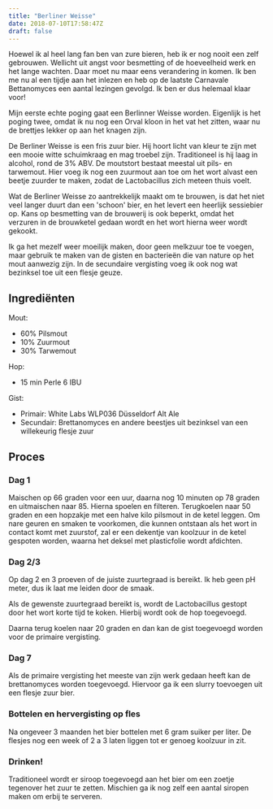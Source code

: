 ```yaml
---
title: "Berliner Weisse"
date: 2018-07-10T17:58:47Z
draft: false
---
```


Hoewel ik al heel lang fan ben van zure bieren, heb ik er nog nooit een zelf
gebrouwen. Wellicht uit angst voor besmetting of de hoeveelheid werk en het
lange wachten. Daar moet nu maar eens verandering in komen. Ik ben me nu al
een tijdje aan het inlezen en heb op de laatste Carnavale Bettanomyces een
aantal lezingen gevolgd. Ik ben er dus helemaal klaar voor!

<!--more-->

Mijn eerste echte poging gaat een Berlinner Weisse worden. Eigenlijk is het
poging twee, omdat ik nu nog een Orval kloon in het vat het zitten, waar nu
de brettjes lekker op aan het knagen zijn.

De Berliner Weisse is een fris zuur bier. Hij hoort licht van kleur te zijn
met een mooie witte schuimkraag en mag troebel zijn. Traditioneel is hij
laag in alcohol, rond de 3% ABV. De moutstort bestaat meestal uit pils-
en tarwemout. Hier voeg ik nog een zuurmout aan toe om het wort alvast
een beetje zuurder te maken, zodat de Lactobacillus zich meteen thuis voelt.

Wat de Berliner Weisse zo aantrekkelijk maakt om te brouwen, is dat het niet
veel langer duurt dan een 'schoon' bier, en het levert een heerlijk 
sessiebier op. Kans op besmetting van de brouwerij is ook beperkt, omdat
het verzuren in de brouwketel gedaan wordt en het wort hierna weer wordt
gekookt.

Ik ga het mezelf weer moeilijk maken, door geen melkzuur toe te voegen, maar
gebruik te maken van de gisten en bacterieën die van nature op het mout
aanwezig zijn. In de secundaire vergisting voeg ik ook nog wat bezinksel
toe uit een flesje geuze.

## Ingrediënten

Mout:

 - 60% Pilsmout
 - 10% Zuurmout
 - 30% Tarwemout

Hop:

 - 15 min Perle 6 IBU

Gist:

 - Primair: White Labs WLP036 Düsseldorf Alt Ale
 - Secundair: Brettanomyces en andere beestjes uit bezinksel van een
   willekeurig flesje zuur

## Proces

### Dag 1

Maischen op 66 graden voor een uur, daarna nog 10 minuten op 78 graden en
uitmaischen naar 85. Hierna spoelen en filteren. Terugkoelen naar 50 graden
en een hopzakje met een halve kilo pilsmout in de ketel leggen. Om nare
geuren en smaken te voorkomen, die kunnen ontstaan als het wort in
contact komt met zuurstof, zal er een dekentje van koolzuur in de ketel
gespoten worden, waarna het deksel met plasticfolie wordt afdichten.

### Dag 2/3

Op dag 2 en 3 proeven of de juiste zuurtegraad is bereikt. Ik heb geen
pH meter, dus ik laat me leiden door de smaak.

Als de gewenste zuurtegraad bereikt is, wordt de Lactobacillus gestopt
door het wort korte tijd te koken. Hierbij wordt ook de hop toegevoegd.

Daarna terug koelen naar 20 graden en dan kan de gist toegevoegd worden
voor de primaire vergisting.

### Dag 7

Als de primaire vergisting het meeste van zijn werk gedaan heeft kan de
brettanomyces worden toegevoegd. Hiervoor ga ik een slurry toevoegen
uit een flesje zuur bier.

### Bottelen en hervergisting op fles

Na ongeveer 3 maanden het bier bottelen met 6 gram suiker per liter.
De flesjes nog een week of 2 a 3 laten liggen tot er genoeg koolzuur
in zit.

### Drinken!

Traditioneel wordt er siroop toegevoegd aan het bier om een zoetje
tegenover het zuur te zetten. Mischien ga ik nog zelf een aantal siropen
maken om erbij te serveren.
